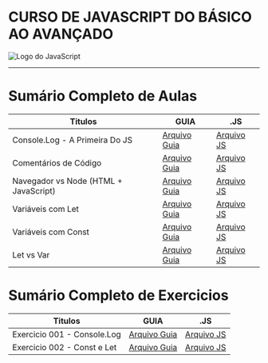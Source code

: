 # CURSO DE JAVASCRIPT DO BÁSICO AO AVANÇADO

<img src="https://res.cloudinary.com/practicaldev/image/fetch/s--ohpJlve1--/c_imagga_scale,f_auto,fl_progressive,h_420,q_auto,w_1000/https://res.cloudinary.com/drquzbncy/image/upload/v1586605549/javascript_banner_sxve2l.jpg" alt="Logo do JavaScript"></img>

---

# Sumário Completo de Aulas

| Titulos                               | GUIA                                        | .JS                                                |
| ------------------------------------- | ------------------------------------------- | -------------------------------------------------- |
| Console.Log - A Primeira Do JS        | [Arquivo Guia](#)                           | [Arquivo JS](./js.AULAS/aula.001/main.js)          |
| Comentários de Código                 | [Arquivo Guia](#)                           | [Arquivo JS](./js.AULAS/aula.002/index.js)         |
| Navegador vs Node (HTML + JavaScript) | [Arquivo Guia](js.AULAS/aula.003/README.md) | [Arquivo JS](js.AULAS/aula.003/assets/js/index.js) |
| Variáveis com Let                     | [Arquivo Guia](js.AULAS/aula.004/README.md) | [Arquivo JS](js.AULAS/aula.004/index.js)           |
| Variáveis com Const                   | [Arquivo Guia](js.AULAS/aula.005/README.md) | [Arquivo JS](js.AULAS/aula.005/index.js)           |
| Let vs Var                            | [Arquivo Guia](#)                           | [Arquivo JS](#)                                    |

# Sumário Completo de Exercicios
| Titulos                     | GUIA              | .JS                                  |
| --------------------------- | ----------------- | ------------------------------------ |
| Exercicio 001 - Console.Log | [Arquivo Guia](#) | [Arquivo JS](./js.EX/ex001/index.js) |
| Exercicio 002 - Const e Let | [Arquivo Guia](#) | [Arquivo JS](./js.EX/ex002/index.js) |